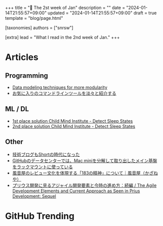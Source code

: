 +++
title = "📆 The 2st week of Jan"
description = ""
date = "2024-01-14T21:55:57+09:00"
updated = "2024-01-14T21:55:57+09:00"
draft = true
template = "blog/page.html"

[taxonomies]
authors = ["snrsw"]

[extra]
lead = "What I read in the 2nd week of Jan."
+++

# Articles

## Programming

- [Data modeling techniques for more modularity](https://www.getdbt.com/analytics-engineering/modular-data-modeling-technique)
- [お気に入りのコマンドラインツールを淡々と紹介する](https://zenn.dev/kou_pg_0131/articles/favorite-cli-tools)

## ML / DL

- [1st place solution Child Mind Institute - Detect Sleep States](https://www.kaggle.com/competitions/child-mind-institute-detect-sleep-states/discussion/459715)
- [2nd place solution Child Mind Institute - Detect Sleep States](https://www.kaggle.com/competitions/child-mind-institute-detect-sleep-states/discussion/459627)

## Other

- [技術ブログもShortの時代になった](https://zenn.dev/ficilcom/articles/tech-blog-short)
- [GitHubのデータセンターでは、Mac miniを分解して取り出したメイン基盤をラックマウントに使っている](https://www.publickey1.jp/blog/24/githubmac_minigithub.html)
- [風音屋のレビュー文化を体現する「183の精神」について｜風音屋（かざねや）](https://note.com/kazaneya/n/nf4c018df9610)
- [プリウス開発に見るアジャイル開発要素と今時の進め方：続編 / The Agile Development Elements and Current Approach as Seen in Prius Development: Sequel](https://speakerdeck.com/shinichi9987/the-agile-development-elements-and-current-approach-as-seen-in-prius-development-sequel)

# GitHub Trending
